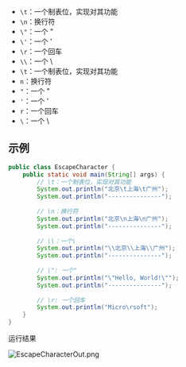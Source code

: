 - `\t`：一个制表位，实现对其功能
- `\n`：换行符
- `\"`：一个 "
- `\'`：一个 '
- `\r`：一个回车
- `\\`：一个 \
-   `\t`：一个制表位，实现对其功能
-   `n`：换行符
-   `"`：一个 "
-   `'`：一个 '
-   `r`：一个回车
-   `\`：一个 \

## 示例

```Java
public class EscapeCharacter {
	public static void main(String[] args) {
		// \t：一个制表位，实现对其功能
		System.out.println("北京\t上海\t广州");
		System.out.println("---------------");
		
		// \n：换行符
		System.out.println("北京\n上海\n广州");
		System.out.println("---------------");
		
		// \\：一个\
		System.out.println("\\北京\\上海\\广州");
		System.out.println("---------------");
		
		// \": 一个"
		System.out.println("\"Hello, World!\"");
		System.out.println("---------------");
		
		// \r: 一个回车
		System.out.println("Micro\rsoft");
	}
}
```

运行结果

![EscapeCharacterOut.png](https://s2.loli.net/2022/12/19/5XgWAv2iNRY1uLb.png)